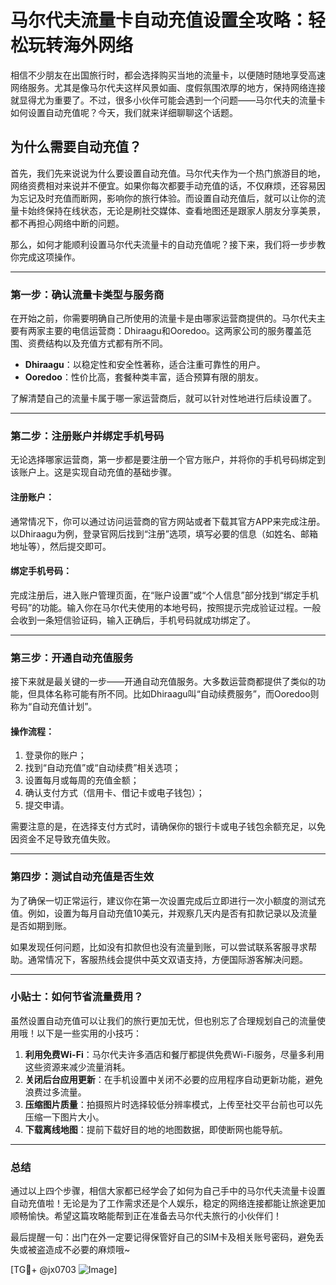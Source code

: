 # 马尔代夫流量卡自动充值设置全攻略：轻松玩转海外网络

相信不少朋友在出国旅行时，都会选择购买当地的流量卡，以便随时随地享受高速网络服务。尤其是像马尔代夫这样风景如画、度假氛围浓厚的地方，保持网络连接就显得尤为重要了。不过，很多小伙伴可能会遇到一个问题——马尔代夫的流量卡如何设置自动充值呢？今天，我们就来详细聊聊这个话题。

## 为什么需要自动充值？

首先，我们先来说说为什么要设置自动充值。马尔代夫作为一个热门旅游目的地，网络资费相对来说并不便宜。如果你每次都要手动充值的话，不仅麻烦，还容易因为忘记及时充值而断网，影响你的旅行体验。而设置自动充值后，就可以让你的流量卡始终保持在线状态，无论是刷社交媒体、查看地图还是跟家人朋友分享美景，都不再担心网络中断的问题。

那么，如何才能顺利设置马尔代夫流量卡的自动充值呢？接下来，我们将一步步教你完成这项操作。

---

### 第一步：确认流量卡类型与服务商

在开始之前，你需要明确自己所使用的流量卡是由哪家运营商提供的。马尔代夫主要有两家主要的电信运营商：Dhiraagu和Ooredoo。这两家公司的服务覆盖范围、资费结构以及充值方式都有所不同。

- **Dhiraagu**：以稳定性和安全性著称，适合注重可靠性的用户。
- **Ooredoo**：性价比高，套餐种类丰富，适合预算有限的朋友。

了解清楚自己的流量卡属于哪一家运营商后，就可以针对性地进行后续设置了。

---

### 第二步：注册账户并绑定手机号码

无论选择哪家运营商，第一步都是要注册一个官方账户，并将你的手机号码绑定到该账户上。这是实现自动充值的基础步骤。

#### 注册账户：
通常情况下，你可以通过访问运营商的官方网站或者下载其官方APP来完成注册。以Dhiraagu为例，登录官网后找到“注册”选项，填写必要的信息（如姓名、邮箱地址等），然后提交即可。

#### 绑定手机号码：
完成注册后，进入账户管理页面，在“账户设置”或“个人信息”部分找到“绑定手机号码”的功能。输入你在马尔代夫使用的本地号码，按照提示完成验证过程。一般会收到一条短信验证码，输入正确后，手机号码就成功绑定了。

---

### 第三步：开通自动充值服务

接下来就是最关键的一步——开通自动充值服务。大多数运营商都提供了类似的功能，但具体名称可能有所不同。比如Dhiraagu叫“自动续费服务”，而Ooredoo则称为“自动充值计划”。

#### 操作流程：
1. 登录你的账户；
2. 找到“自动充值”或“自动续费”相关选项；
3. 设置每月或每周的充值金额；
4. 确认支付方式（信用卡、借记卡或电子钱包）；
5. 提交申请。

需要注意的是，在选择支付方式时，请确保你的银行卡或电子钱包余额充足，以免因资金不足导致充值失败。

---

### 第四步：测试自动充值是否生效

为了确保一切正常运行，建议你在第一次设置完成后立即进行一次小额度的测试充值。例如，设置为每月自动充值10美元，并观察几天内是否有扣款记录以及流量是否如期到账。

如果发现任何问题，比如没有扣款但也没有流量到账，可以尝试联系客服寻求帮助。通常情况下，客服热线会提供中英文双语支持，方便国际游客解决问题。

---

### 小贴士：如何节省流量费用？

虽然设置自动充值可以让我们的旅行更加无忧，但也别忘了合理规划自己的流量使用哦！以下是一些实用的小技巧：

1. **利用免费Wi-Fi**：马尔代夫许多酒店和餐厅都提供免费Wi-Fi服务，尽量多利用这些资源来减少流量消耗。
2. **关闭后台应用更新**：在手机设置中关闭不必要的应用程序自动更新功能，避免浪费过多流量。
3. **压缩图片质量**：拍摄照片时选择较低分辨率模式，上传至社交平台前也可以先压缩一下图片大小。
4. **下载离线地图**：提前下载好目的地的地图数据，即使断网也能导航。

---

### 总结

通过以上四个步骤，相信大家都已经学会了如何为自己手中的马尔代夫流量卡设置自动充值啦！无论是为了工作需求还是个人娱乐，稳定的网络连接都能让旅途更加顺畅愉快。希望这篇攻略能帮到正在准备去马尔代夫旅行的小伙伴们！

最后提醒一句：出门在外一定要记得保管好自己的SIM卡及相关账号密码，避免丢失或被盗造成不必要的麻烦哦~

[TG💪+ @jx0703 ![Image](https://github.com/user-attachments/assets/dbca1d08-cadb-493c-b0ec-ad6f7a83f270)]